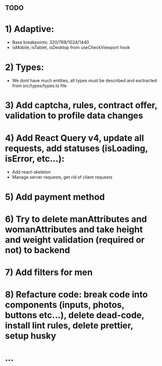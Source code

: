 ## TODO
# 1) Adaptive:
   - Base breakpoints: 320/768/1024/1440
   - isMobile, isTablet, isDesktop from useCheckViewport hook
     
# 2) Types:
   - We dont have much entities, all types must be described and exctracted from src/types/types.ts file

# 3) Add captcha, rules, contract offer, validation to profile data changes
     
# 4) Add React Query v4, update all requests, add statuses (isLoading, isError, etc...):
   - Add react-skeleton
   - Manage server requests, get rid of client requests

# 5) Add payment method

# 6) Try to delete manAttributes and womanAttributes and take height and weight validation (required or not) to backend

# 7) Add filters for men

# 8) Refacture code: break code into components (inputs, photos, buttons etc...), delete dead-code, install lint rules, delete prettier, setup husky

# ...
